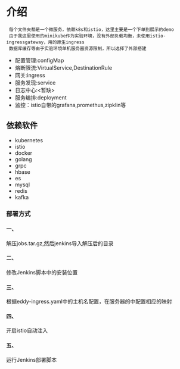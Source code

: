 # 介绍
```
 每个文件夹都是一个微服务，依赖k8s和istio，这里主要是一个下单到展示的demo
 由于我这里使用的minikube作为实验环境，没有外部负载均衡，未使用istio-ingressgateway，用的原生ingress
 数据库缓存等由于实验环境单机服务器资源限制，所以选择了外部搭建
```
- 配置管理:configMap
- 熔断限流:VirtualService,DestinationRule
- 网关:ingress
- 服务发现:service
- 日志中心:<暂缺>
- 服务编排:deployment
- 监控：istio自带的grafana,promethus,zipklin等

## 依赖软件
- kubernetes
- istio
- docker
- golang
- grpc
- hbase
- es
- mysql
- redis
- kafka

### 部署方式
#### 一、
解压jobs.tar.gz,然后jenkins导入解压后的目录

#### 二、
修改Jenkins脚本中的安装位置

#### 三、
根据eddy-ingress.yaml中的主机名配置，在服务器的中配置相应的映射

#### 四、
开启istio自动注入

#### 五、
运行Jenkins部署脚本
